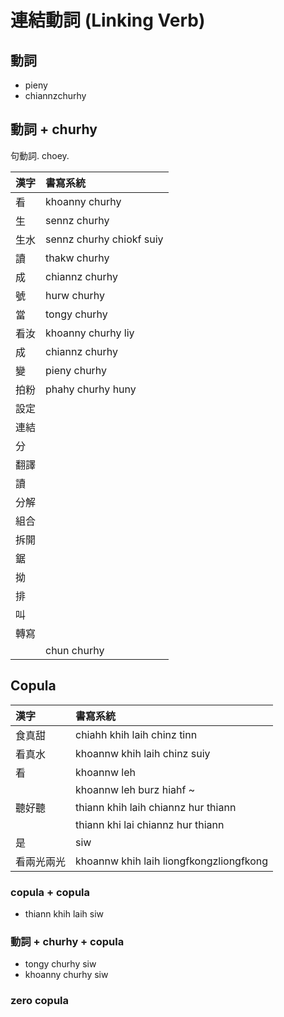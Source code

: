 # 連結動詞 (Linking Verb)

## 動詞

* pieny
* chiannzchurhy

## 動詞 + churhy

句動詞. choey.

| 漢字 | 書寫系統 |
| :--- | :--- |
| 看 | khoanny churhy |
| 生 | sennz churhy |
| 生水 | sennz churhy chiokf suiy |
| 讀 | thakw churhy |
| 成 | chiannz churhy |
| 號 | hurw churhy |
| 當 | tongy churhy |
| 看汝 | khoanny churhy liy |
| 成 | chiannz churhy |
| 變 | pieny churhy |
| 拍粉 | phahy churhy huny |
| 設定 ||
| 連結 ||
| 分 ||
| 翻譯 ||
| 讀 ||
| 分解 ||
| 組合 ||
| 拆開 ||
| 鋸 ||
| 拗 ||
| 排 ||
| 叫 ||
| 轉寫 ||
|| chun churhy |

## Copula

| 漢字 | 書寫系統 |
| :--- | :--- |
| 食真甜 | chiahh khih laih chinz tinn |
| 看真水 | khoannw khih laih chinz suiy |
| 看 | khoannw leh |
|| khoannw leh burz hiahf ~ |
| 聽好聽 | thiann khih laih chiannz hur thiann |
|| thiann khi lai chiannz hur thiann |
| 是 | siw |
| 看兩光兩光 | khoannw khih laih liongfkongzliongfkong |

### copula + copula

* thiann khih laih siw

### 動詞 + churhy + copula

* tongy churhy siw
* khoanny churhy siw

### zero copula
